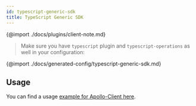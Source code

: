 ```yaml
---
id: typescript-generic-sdk
title: TypeScript Generic SDK
---
```


{@import ./docs/plugins/client-note.md}

> Make sure you have `typescript` plugin and `typescript-operations` as well in your configuration:

{@import ./docs/generated-config/typescript-generic-sdk.md}

## Usage

You can find a usage [example for Apollo-Client here](https://gist.github.com/akozhemiakin/731b0c1e99eb89b01f80f08f9146b6b6).

